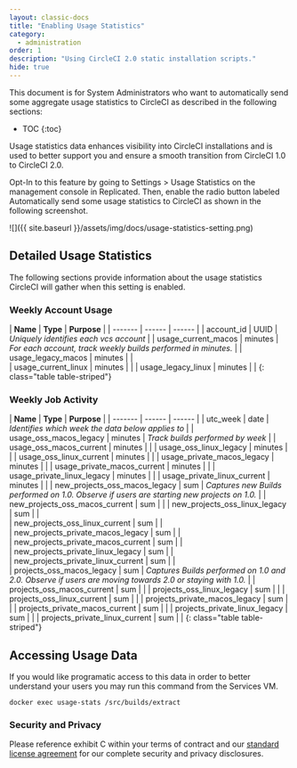 ```yaml
---
layout: classic-docs
title: "Enabling Usage Statistics"
category:
  - administration
order: 1
description: "Using CircleCI 2.0 static installation scripts."
hide: true
---
```

This document is for System Administrators who want to automatically send some aggregate usage statistics to CircleCI as described in the following sections:

* TOC {:toc}

Usage statistics data enhances visibility into CircleCI installations and is used to better support you and ensure a smooth transition from CircleCI 1.0 to CircleCI 2.0.

Opt-In to this feature by going to Settings > Usage Statistics on the management console in Replicated. Then, enable the radio button labeled Automatically send some usage statistics to CircleCI as shown in the following screenshot.

![]({{ site.baseurl }}/assets/img/docs/usage-statistics-setting.png)

## Detailed Usage Statistics

The following sections provide information about the usage statistics CircleCI will gather when this setting is enabled.

### Weekly Account Usage

| **Name** | **Type** | **Purpose** | | \---\---- | \---\--- | \---\--- | | account_id | UUID | *Uniquely identifies each vcs account* | | usage_current_macos | minutes | *For each account, track weekly builds performed in minutes.* | | usage_legacy_macos | minutes | |  
| usage_current_linux | minutes | | | usage_legacy_linux | minutes | | {: class="table table-striped"}

### Weekly Job Activity

| **Name** | **Type** | **Purpose** | | \---\---- | \---\--- | \---\--- | | utc_week | date | *Identifies which week the data below applies to* | | usage_oss_macos_legacy | minutes | *Track builds performed by week* | | usage_oss_macos_current | minutes | | | usage_oss_linux_legacy | minutes | | | usage_oss_linux_current | minutes | | | usage_private_macos_legacy | minutes | | | usage_private_macos_current | minutes | | | usage_private_linux_legacy | minutes | | | usage_private_linux_current | minutes | | | new_projects_oss_macos_legacy | sum | *Captures new Builds performed on 1.0. Observe if users are starting new projects on 1.0.* | | new_projects_oss_macos_current | sum | | | new_projects_oss_linux_legacy | sum | |  
| new_projects_oss_linux_current | sum | |  
| new_projects_private_macos_legacy | sum | |  
| new_projects_private_macos_current | sum | |  
| new_projects_private_linux_legacy | sum | |  
| new_projects_private_linux_current | sum | |  
| projects_oss_macos_legacy | sum | *Captures Builds performed on 1.0 and 2.0. Observe if users are moving towards 2.0 or staying with 1.0.* | | projects_oss_macos_current | sum | | | projects_oss_linux_legacy | sum | | | projects_oss_linux_current | sum | | | projects_private_macos_legacy | sum | | | projects_private_macos_current | sum | | | projects_private_linux_legacy | sum | | | projects_private_linux_current | sum | | {: class="table table-striped"}

## Accessing Usage Data

If you would like programatic access to this data in order to better understand your users you may run this command from the Services VM.

`docker exec usage-stats /src/builds/extract`

### Security and Privacy

Please reference exhibit C within your terms of contract and our [standard license agreement](https://circleci.com/outer/legal/enterprise-license-agreement.pdf) for our complete security and privacy disclosures.